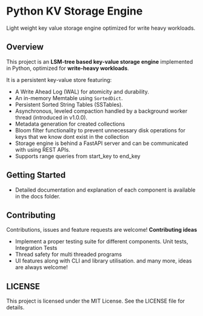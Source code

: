 # **Python KV Storage Engine**
Light weight key value storage engine optimized for write heavy workloads.

## Overview
This project is an **LSM-tree based key-value storage engine** implemented in Python, optimized for **write-heavy workloads**.

It is a persistent key-value store featuring:
* A Write Ahead Log (WAL) for atomicity and durability.
* An in-memory Memtable using `SortedDict`.
* Persistent Sorted String Tables (SSTables).
* Asynchronous, leveled compaction handled by a background worker thread (introduced in v1.0.0).
* Metadata generation for created collections
* Bloom filter functionality to prevent unnecessary disk operations for keys that we know dont exist in the collection
* Storage engine is behind a FastAPI server and can be communicated with using REST APIs.
* Supports range queries from start_key to end_key

## Getting Started
* Detailed documentation and explanation of each component is available in the docs folder.

## Contributing
Contributions, issues and feature requests are welcome!
**Contributing ideas**
* Implement a proper testing suite for different components. Unit tests, Integration Tests
* Thread safety for multi threaded programs
* UI features along with CLI and library utilisation. 
and many more, ideas are always welcome!

## LICENSE
This project is licensed under the MIT License. See the LICENSE file for details.


